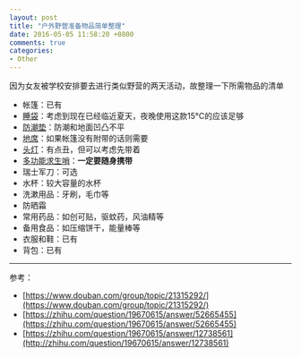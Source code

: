 ```yaml
---
layout: post
title: "户外野营准备物品简单整理"
date: 2016-05-05 11:58:20 +0800
comments: true
categories: 
- Other
---
```

因为女友被学校安排要去进行类似野营的两天活动，故整理一下所需物品的清单

* 帐篷：已有
* [睡袋](https://detail.tmall.com/item.htm?id=22401316416)：考虑到现在已经临近夏天，夜晚使用这款15°C的应该足够
* [防潮垫](https://detail.tmall.com/item.htm?id=12720655686)：防潮和地面凹凸不平
* [地席](https://detail.tmall.com/item.htm?id=4421994633)：如果帐篷没有附带的话则需要
* [头灯](https://detail.tmall.com/item.htm?id=529808353771)：有点丑，但可以考虑先带着
* [多功能求生哨](https://detail.tmall.com/item.htm?id=6900617805)：**一定要随身携带**
* 瑞士军刀：可选
* 水杯：较大容量的水杯
* 洗漱用品：牙刷，毛巾等
* 防晒霜
* 常用药品：如创可贴，驱蚊药，风油精等
* 备用食品：如压缩饼干，能量棒等
* 衣服和鞋：已有
* 背包：已有


------
参考：

* [https://www.douban.com/group/topic/21315292/](https://www.douban.com/group/topic/21315292/)
* [https://zhihu.com/question/19670615/answer/52665455](https://zhihu.com/question/19670615/answer/52665455)
* [https://zhihu.com/question/19670615/answer/12738561](http://zhihu.com/question/19670615/answer/12738561)